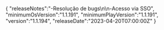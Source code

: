 {
  "releaseNotes":"-Resolução de bugs\n\n-Acesso via SSO",
  "minimumOsVersion":"1.1.191",
  "minimumPlayVersion":"1.1.191",
  "version":"1.1.194",
  "releaseDate":"2023-04-20T07:00:00Z"
}
